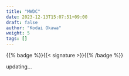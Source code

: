 ```yaml
---
title: "MWDC"
date: 2023-12-13T15:07:51+09:00
draft: false
author: "Kodai Okawa"
weight: 5
tags: []
---
```


{{% badge %}}{{< signature >}}{{% /badge %}}

updating...
